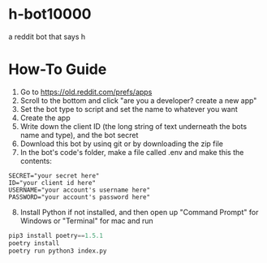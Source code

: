 # h-bot10000
a reddit bot that says h
# How-To Guide
1. Go to https://old.reddit.com/prefs/apps
2. Scroll to the bottom and click "are you a developer? create a new app"
3. Set the bot type to script and set the name to whatever you want
4. Create the app
5. Write down the client ID (the long string of text underneath the bots name and type), and the bot secret
6. Download this bot by usinq git or by downloading the zip file
7. In the bot's code's folder, make a file called .env and make this the contents:
```
SECRET="your secret here"
ID="your client id here"
USERNAME="your account's username here"
PASSWORD="your account's password here"
```
8. Install Python if not installed, and then open up "Command Prompt" for Windows or "Terminal" for mac and run
```python
pip3 install poetry==1.5.1
poetry install
poetry run python3 index.py
```